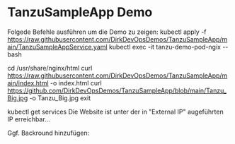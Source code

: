 # TanzuSampleApp Demo
Folgede Befehle ausführen um die Demo zu zeigen:
kubectl apply -f https://raw.githubusercontent.com/DirkDevOpsDemos/TanzuSampleApp/main/TanzuSampleAppService.yaml
kubectl exec -it tanzu-demo-pod-ngix -- bash

cd /usr/share/nginx/html
curl https://raw.githubusercontent.com/DirkDevOpsDemos/TanzuSampleApp/main/index.html -o index.html
curl https://github.com/DirkDevOpsDemos/TanzuSampleApp/blob/main/Tanzu_Big.jpg -o Tanzu_Big.jpg
exit

kubectl get services
Die Website ist unter der in "External IP" augeführten IP erreichbar...

Ggf. Backround hinzufügen:

<div style="background-image: url('DellDemoTanzu.jpg');">
